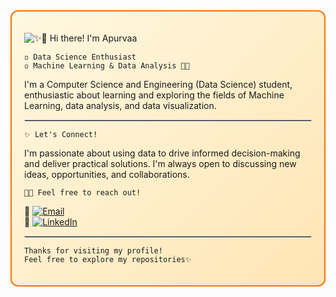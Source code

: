 <div style="border: 2px solid #FF6F00; border-radius: 12px; padding: 20px; background: linear-gradient(135deg, #FFF8E1, #FFE5B4);">

![✨👋 Hi there! I'm Apurva](https://img.shields.io/badge/✨👋%20Hi%20there!%20I'm%20Apurva-ffffff?style=for-the-badge&labelColor=000000)a

`◽️ Data Science Enthusiast`  
`◽️ Machine Learning & Data Analysis 🤖📶`

I'm a Computer Science and Engineering (Data Science) student, enthusiastic about learning and exploring the fields of Machine Learning, data analysis, and data visualization.

<hr style="border: 0.5px solid #ccc;">

`✨ Let's Connect!`

I'm passionate about using data to drive informed decision-making and deliver practical solutions. I'm always open to discussing new ideas, opportunities, and collaborations. 

`🚀💌 Feel free to reach out!`

🔸 [![Email](https://img.shields.io/badge/Email-FF6F00?logo=gmail&style=flat-square&logoColor=white)](mailto:your.bireapurva@gmail.com)  
🔹 [![LinkedIn](https://img.shields.io/badge/LinkedIn-blue?logo=linkedin&style=flat-square)](https://www.linkedin.com/in/apurvabire19)

<hr style="border: 0.5px solid #ccc;">

`Thanks for visiting my profile!`  
`Feel free to explore my repositories✨`

</div>